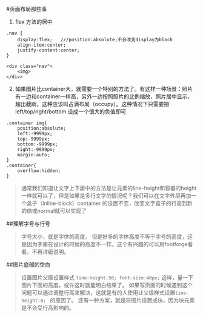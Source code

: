 #页面布局那些事

1. flex 方法的居中
```
.nav {
    display:flex;   ///position:absolute;不会改变display为block
    align-item:center;
    justify-content:center;
}

<div class="nav">
    <img>
</div>
```

2. 如果图片比container大，就需要一个特别的方法了。有这样一种场景：照片有一边和container一样高，另外一边按照照片的比例缩放，照片居中显示，超出截断，这种应该叫占满布局（occupy）。这种情况下只需要把left/top/right/bottom 设成一个很大的负值即可

```
.container img{
    position:absolute;
    left:-9999px;
    top:-9999px;
    bottom:-9999px;
    right:-9999px;
    margin:auto;
}
.container{
    overflow:hidden;
}

```

>通常我们知道让文字上下居中的方法是让元素的line-height和容器的height一样就可以了，但是如果是多行文字的情况呢？我们可以在文字外层再加一个盒子（inline-block）container 的设置不变，改变文字盒子的行高到新的值或normal就可以实现了

##理解字号与行号

> 字号大小，就是字体的高度。  但是好多的字体高度不等于字号的高度，这是因为字库在设计的时候的高度不一样。这个有兴趣的可以用fontforge看看。不再详细说明。

##图片底部的空白

> 设置图片父级设置样式 ```line-height:50; font-size:40px;``` 这样，量一下图片下面的高度，或许这时就能明白结果了。
如果写页面的时候遇到这个问题可以通过调整行高来解决，这就是有的人使用让父级样式设置``` line-height:0;  ``` 的原因了。
还有一种方案，就是将图片设置成块，因为块元素是不会受行高影响的。